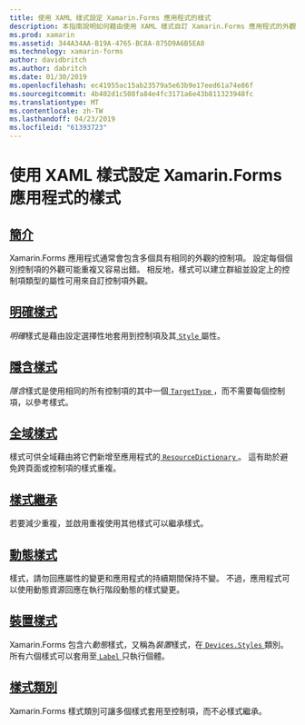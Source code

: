 ```yaml
---
title: 使用 XAML 樣式設定 Xamarin.Forms 應用程式的樣式
description: 本指南說明如何藉由使用 XAML 樣式自訂 Xamarin.Forms 應用程式的外觀。
ms.prod: xamarin
ms.assetid: 344A34AA-B19A-4765-BC8A-875D9A6B5EA8
ms.technology: xamarin-forms
author: davidbritch
ms.author: dabritch
ms.date: 01/30/2019
ms.openlocfilehash: ec41955ac15ab23579a5e63b9e17eed61a74e86f
ms.sourcegitcommit: 4b402d1c508fa84e4fc3171a6e43b811323948fc
ms.translationtype: MT
ms.contentlocale: zh-TW
ms.lasthandoff: 04/23/2019
ms.locfileid: "61393723"
---
```

# <a name="styling-xamarinforms-apps-using-xaml-styles"></a>使用 XAML 樣式設定 Xamarin.Forms 應用程式的樣式

## <a name="introductionintroductionmd"></a>[簡介](introduction.md)

Xamarin.Forms 應用程式通常會包含多個具有相同的外觀的控制項。 設定每個個別控制項的外觀可能重複又容易出錯。 相反地，樣式可以建立群組並設定上的控制項類型的屬性可用來自訂控制項外觀。

## <a name="explicit-stylesexplicitmd"></a>[明確樣式](explicit.md)

*明確*樣式是藉由設定選擇性地套用到控制項及其[ `Style` ](xref:Xamarin.Forms.VisualElement.Style)屬性。

## <a name="implicit-stylesimplicitmd"></a>[隱含樣式](implicit.md)

*隱含*樣式是使用相同的所有控制項的其中一個[ `TargetType` ](xref:Xamarin.Forms.Style.TargetType)，而不需要每個控制項，以參考樣式。

## <a name="global-stylesapplicationmd"></a>[全域樣式](application.md)

樣式可供全域藉由將它們新增至應用程式的[ `ResourceDictionary` ](xref:Xamarin.Forms.ResourceDictionary)。 這有助於避免跨頁面或控制項的樣式重複。

## <a name="style-inheritanceinheritancemd"></a>[樣式繼承](inheritance.md)

若要減少重複，並啟用重複使用其他樣式可以繼承樣式。

## <a name="dynamic-stylesdynamicmd"></a>[動態樣式](dynamic.md)

樣式，請勿回應屬性的變更和應用程式的持續期間保持不變。 不過，應用程式可以使用動態資源回應在執行階段動態的樣式變更。

## <a name="device-stylesdevicemd"></a>[裝置樣式](device.md)

Xamarin.Forms 包含六*動態*樣式，又稱為*裝置*樣式，在[ `Devices.Styles` ](xref:Xamarin.Forms.Device.Styles)類別。 所有六個樣式可以套用至[ `Label` ](xref:Xamarin.Forms.Label)只執行個體。

## <a name="style-classesstyle-classmd"></a>[樣式類別](style-class.md)

Xamarin.Forms 樣式類別可讓多個樣式套用至控制項，而不必樣式繼承。

